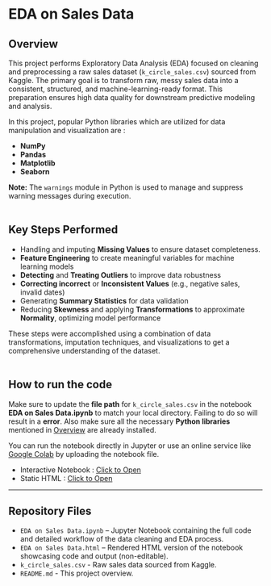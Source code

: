 
# EDA on Sales Data 

## Overview 

This project performs Exploratory Data Analysis (EDA) focused on cleaning and preprocessing a raw sales dataset (`k_circle_sales.csv`) sourced from Kaggle. 
The primary goal is to transform raw, messy sales data into a consistent, structured, and machine-learning-ready format. 
This preparation ensures high data quality for downstream predictive modeling and analysis.

In this project, popular Python libraries which are utilized for data manipulation and visualization are :

* **NumPy**
* **Pandas**
* **Matplotlib**
* **Seaborn**

**Note:** The `warnings` module in Python is used to manage and suppress warning messages during execution.
<br><br>

## Key Steps Performed 

* Handling and imputing **Missing Values** to ensure dataset completeness.
* **Feature Engineering** to create meaningful variables for machine learning models
* **Detecting** and **Treating Outliers** to improve data robustness
* **Correcting incorrect** or **Inconsistent Values** (e.g., negative sales, invalid dates)
* Generating **Summary Statistics** for data validation
* Reducing **Skewness** and applying **Transformations** to approximate **Normality**, optimizing model performance

These steps were accomplished using a combination of data transformations, imputation techniques, and visualizations to get a comprehensive understanding of the dataset.
<br><br>

## How to run the code 

Make sure to update the **file path** for `k_circle_sales.csv` in the notebook **EDA on Sales Data.ipynb** to match your local directory. Failing to do so will result in a **error**. Also make sure all the necessary **Python libraries** mentioned in [Overview](#overview) are already installed.

You can run the notebook directly in Jupyter or use an online service like [Google Colab](https://colab.research.google.com) by uploading the notebook file.

* Interactive Notebook : [Click to Open](./eda_sales_data.ipynb)
* Static HTML : [Click to Open](./eda_sales_data.html)

---

## Repository Files 

* `EDA on Sales Data.ipynb` – Jupyter Notebook containing the full code and detailed workflow of the data cleaning and EDA process.
* `EDA on Sales Data.html` – Rendered HTML version of the notebook showcasing code and output (non-editable).
* `k_circle_sales.csv` - Raw sales data sourced from Kaggle.
* `README.md` - This project overview.
